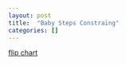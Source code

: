 ```yaml
---
layout: post
title:  "Baby Steps Constraing"
categories: []
---
```


[flip chart](https://goo.gl/photos/EqU5EyyGqHfrV2UM9)
